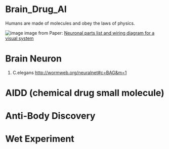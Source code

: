 # Brain_Drug_AI

Humans are made of molecules and obey the laws of physics.

![image](https://github.com/user-attachments/assets/9571f61c-ff84-4d5e-8fbb-ea7d4b80d4d1)
image from Paper: [Neuronal parts list and wiring diagram for a visual system](https://www.nature.com/articles/s41586-024-07981-1)

# Brain Neuron
1. C.elegans
http://wormweb.org/neuralnet#c=BAG&m=1

# AIDD (chemical drug small molecule)

# Anti-Body Discovery

# Wet Experiment
